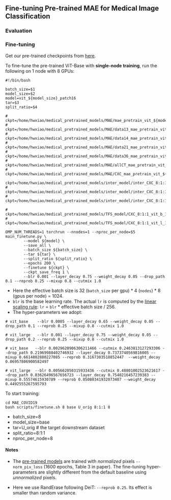 ## Fine-tuning Pre-trained MAE for Medical Image Classification

### Evaluation

### Fine-tuning

Get our pre-trained checkpoints from [here](README.md#pre-training-recipes).

To fine-tune the pre-trained ViT-Base with **single-node training**, run the following on 1 node with 8 GPUs:
```
#!/bin/bash

batch_size=$1
model_size=$2
model=vit_${model_size}_patch16
tar=$3
split_ratio=$4

# ckpt=/home/hwxiao/medical_pretrained_models/MAE/mae_pretrain_vit_${model_size}.pth
# ckpt=/home/hwxiao/medical_pretrained_models/MAE/data13_mae_pretrain_vit_${model_size}.pth
# ckpt=/home/hwxiao/medical_pretrained_models/MAE/data14_mae_pretrain_vit_${model_size}.pth
# ckpt=/home/hwxiao/medical_pretrained_models/MAE/data21_mae_pretrain_vit_${model_size}.pth
# ckpt=/home/hwxiao/medical_pretrained_models/MAE/data36_mae_pretrain_vit_${model_size}.pth
# ckpt=/home/hwxiao/medical_pretrained_models/MAE/allCT_mae_pretrain_vit_${model_size}.pth
# ckpt=/home/hwxiao/medical_pretrained_models/MAE/CXC_mae_pretrain_vit_${model_size}.pth

ckpt=/home/hwxiao/medical_pretrained_models/inter_model/inter_CXC_8:1:1_mae_pretrain_vit_${model_size}.pth
# ckpt=/home/hwxiao/medical_pretrained_models/inter_model/inter_CXC_8:1:1_data13_mae_vit_${model_size}.pth
# ckpt=/home/hwxiao/medical_pretrained_models/inter_model/inter_CXC_8:1:1_data36_mae_vit_${model_size}.pth

# ckpt=/home/hwxiao/medical_pretrained_models/TFS_model/CXC_8:1:1_vit_b_16.pth
# ckpt=/home/hwxiao/medical_pretrained_models/TFS_model/CXC_8:1:1_vit_l_16.pth

OMP_NUM_THREADS=1 torchrun --nnodes=1 --nproc_per_node=$5 main_finetune.py \
        --model ${model} \
        --save_all \
        --batch_size ${batch_size} \
        --tar ${tar} \
        --split_ratio ${split_ratio} \
        --epochs 200 \
        --finetune ${ckpt} \
        --ckpt_save_freq 1 \
        --blr 0.001 --layer_decay 0.75 --weight_decay 0.05 --drop_path 0.1 --reprob 0.25 --mixup 0.8 --cutmix 1.0
```
- Here the effective batch size is 32 (`batch_size` per gpu) * 4 (`nodes`) * 8 (gpus per node) = 1024.
- `blr` is the base learning rate. The actual `lr` is computed by the [linear scaling rule](https://arxiv.org/abs/1706.02677): `lr` = `blr` * effective batch size / 256.
- The hyper-parameters we adopt:
```
# vit_base    --blr 0.0005 --layer_decay 0.65 --weight_decay 0.05 --drop_path 0.1 --reprob 0.25 --mixup 0.8 --cutmix 1.0

# vit_large   --blr 0.001 --layer_decay 0.75 --weight_decay 0.05 --drop_path 0.2 --reprob 0.25 --mixup 0.8 --cutmix 1.0

# vit_base   --blr 0.0029628906306211466 --cutmix 0.2463813127293306 --drop_path 0.21969988402746932 --layer_decay 0.7373740569816005 --mixup 0.6614802880227085 --reprob 0.3167303518852447  --weight_decay 0.06957806900582497

# vit_large  --blr 0.005662050315933436 --cutmix 0.48801002523621617 --drop_path 0.03626496567656723 --layer_decay 0.7540216457239383 --mixup 0.55574615930789 --reprob 0.05080341932073407 --weight_decay 0.4492555267595793
```

To start training:
```
cd MAE_COVID19
bash scripts/finetune.sh 8 base U_orig 8:1:1 8
```
- batch_size=8
- model_size=base
- tar=U_orig  # the target downstream dataset
- split_ratio=8:1:1
- nproc_per_node=8


#### Notes

- The [pre-trained models](README.md#pre-training-recipes) are trained with *normalized* pixels `--norm_pix_loss` (1600 epochs, Table 3 in paper). The fine-tuning hyper-parameters are slightly different from the default baseline using *unnormalized* pixels.

- Here we use RandErase following DeiT: `--reprob 0.25`. Its effect is smaller than random variance.
